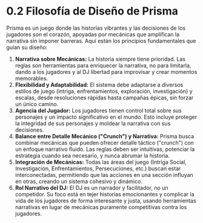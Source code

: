 # 0.2 Filosofía de Diseño de Prisma

Prisma es un juego donde las historias vibrantes y las decisiones de los jugadores son el corazón, apoyadas por mecánicas que amplifican la narrativa sin imponer barreras. Aquí están los principios fundamentales que guían su diseño:

1.  **Narrativa sobre Mecánicas:**
    La historia siempre tiene prioridad. Las reglas son herramientas para enriquecer la narrativa, no para limitarla, dando a los jugadores y al DJ libertad para improvisar y crear momentos memorables.
2.  **Flexibilidad y Adaptabilidad:**
    El sistema debe adaptarse a diversos estilos de juego (intriga, enfrentamientos, exploración, investigación) y escalas, desde resoluciones rápidas hasta campañas épicas, sin forzar un único camino.
3.  **Agencia del Jugador:**
    Los jugadores tienen control total sobre sus personajes y un impacto significativo en el mundo. Esto incluye proteger la integridad de sus personajes y moldear la narrativa con sus decisiones.
4.  **Balance entre Detalle Mecánico ("Crunch") y Narrativa:**
    Prisma busca combinar mecánicas que pueden ofrecer detalle táctico ("crunch") con un enfoque narrativo fluido. Las reglas deben ser intuitivas, potenciar la estrategia cuando sea necesario, y nunca abrumar la historia.
5.  **Integración de Mecánicas:**
    Todas las áreas del juego (Intriga Social, Investigación, Enfrentamientos, Persecuciones, etc.) buscan estar interconectadas, permitiendo que las acciones en una sección influyan en otras, creando un sistema cohesivo y dinámico.
6.  **Rol Narrativo del DJ:**
    El DJ es un narrador y facilitador, no un competidor. Su foco está en tejer historias emocionantes y complicar la vida de los jugadores de forma interesante y justa, usando herramientas narrativas en lugar de mecánicas puramente competitivas contra los jugadores.
